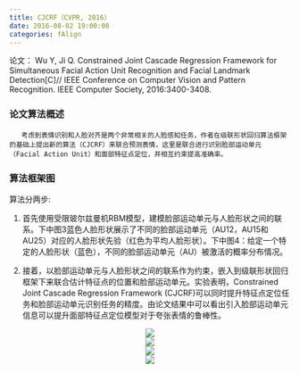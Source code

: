 ```yaml
---
title: CJCRF（CVPR, 2016）
date: 2016-08-02 19:00:00
categories: fAlign
---
```


<script type="text/javascript" src="http://cdn.mathjax.org/mathjax/latest/MathJax.js?config=default"></script>

论文： Wu Y, Ji Q. Constrained Joint Cascade Regression Framework for Simultaneous Facial Action Unit Recognition and Facial Landmark Detection[C]// IEEE Conference on Computer Vision and Pattern Recognition. IEEE Computer Society, 2016:3400-3408.

### 论文算法概述

       考虑到表情识别和人脸对齐是两个非常相关的人脸感知任务，作者在级联形状回归算法框架的基础上提出新的算法（CJCRF）来联合预测表情，这里是联合进行识别脸部运动单元（Facial Action Unit）和面部特征点定位，并相互约束提高准确率。
	   
### 算法框架图

算法分两步:

1. 首先使用受限玻尔兹曼机RBM模型，建模脸部运动单元与人脸形状之间的联系。下中图3蓝色人脸形状展示了不同的脸部运动单元（AU12，AU15和AU25）对应的人脸形状先验（红色为平均人脸形状）。下中图4：给定一个特定的人脸形状（蓝色），不同的脸部运动单元（AU）被激活的概率分布情况。

2. 接着，以脸部运动单元与人脸形状之间的联系作为约束，嵌入到级联形状回归框架下来联合估计特征点的位置和脸部运动单元。实验表明，Constrained Joint Cascade Regression Framework (CJCRF)可以同时提升特征点定位任务和脸部运动单元识别任务的精度。由论文结果中可以看出引入脸部运动单元信息可以提升面部特征点定位模型对于夸张表情的鲁棒性。

<center><img src="{{ site.baseurl }}/images/pdAlign/cjcrf1.png"></center>

<center><img src="{{ site.baseurl }}/images/pdAlign/cjcrf2.png"></center>

<center><img src="{{ site.baseurl }}/images/pdAlign/cjcrf3.png"></center>

<center><img src="{{ site.baseurl }}/images/pdAlign/cjcrf4.png"></center>